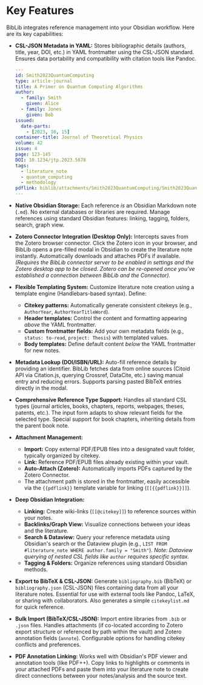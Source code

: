 # Key Features

BibLib integrates reference management into your Obsidian workflow. Here are its key capabilities:

*   **CSL-JSON Metadata in YAML:** Stores bibliographic details (authors, title, year, DOI, etc.) in YAML frontmatter using the CSL-JSON standard. Ensures data portability and compatibility with citation tools like Pandoc.
    ```yaml
    ---
    id: Smith2023QuantumComputing
    type: article-journal
    title: A Primer on Quantum Computing Algorithms
    author:
      - family: Smith
        given: Alice
      - family: Jones
        given: Bob
    issued:
      date-parts:
        - [2023, 10, 15]
    container-title: Journal of Theoretical Physics
    volume: 42
    issue: 4
    page: 123-145
    DOI: 10.1234/jtp.2023.5678
    tags:
      - literature_note
      - quantum_computing
      - methodology
    pdflink: biblib/attachments/Smith2023QuantumComputing/Smith2023QuantumComputing.pdf
    ---
    ```

*   **Native Obsidian Storage:** Each reference *is* an Obsidian Markdown note (`.md`). No external databases or libraries are required. Manage references using standard Obsidian features: linking, tagging, folders, search, graph view.

*   **Zotero Connector Integration (Desktop Only):** Intercepts saves from the Zotero browser connector. Click the Zotero icon in your browser, and BibLib opens a pre-filled modal in Obsidian to create the literature note instantly. Automatically downloads and attaches PDFs if available. *(Requires the BibLib connector server to be enabled in settings and the Zotero desktop app to be closed. Zotero can be re-opened once you've established a connection between BibLib and the Connector).*

*   **Flexible Templating System:** Customize literature note creation using a template engine (Handlebars-based syntax). Define:
    *   **Citekey patterns:** Automatically generate consistent citekeys (e.g., `AuthorYear`, `AuthorYearTitleWord`).
    *   **Header templates:** Control the content and formatting appearing *above* the YAML frontmatter.
    *   **Custom frontmatter fields:** Add your own metadata fields (e.g., `status: to-read`, `project: Thesis`) with templated values.
    *   **Body templates:** Define default content *below* the YAML frontmatter for new notes.

*   **Metadata Lookup (DOI/ISBN/URL):** Auto-fill reference details by providing an identifier. BibLib fetches data from online sources (Citoid API via Citation.js, querying Crossref, DataCite, etc.) saving manual entry and reducing errors. Supports parsing pasted BibTeX entries directly in the modal.

*   **Comprehensive Reference Type Support:** Handles all standard CSL types (journal articles, books, chapters, reports, webpages, theses, patents, etc.). The input form adapts to show relevant fields for the selected type. Special support for book chapters, inheriting details from the parent book note.

*   **Attachment Management:**
    *   **Import:** Copy external PDF/EPUB files into a designated vault folder, typically organized by citekey.
    *   **Link:** Reference PDF/EPUB files already existing within your vault.
    *   **Auto-Attach (Zotero):** Automatically imports PDFs captured by the Zotero Connector.
    *   The attachment path is stored in the frontmatter, easily accessible via the `{{pdflink}}` template variable for linking (`[[{{pdflink}}]]`).

*   **Deep Obsidian Integration:**
    *   **Linking:** Create wiki-links (`[[@citekey]]`) to reference sources within your notes.
    *   **Backlinks/Graph View:** Visualize connections between your ideas and the literature.
    *   **Search & Dataview:** Query your reference metadata using Obsidian's search or the Dataview plugin (e.g., `LIST FROM #literature_note WHERE author.family = "Smith"`). *Note: Dataview querying of nested CSL fields like `author` requires specific syntax.*
    *   **Tagging & Folders:** Organize references using standard Obsidian methods.

*   **Export to BibTeX & CSL-JSON:** Generate `bibliography.bib` (BibTeX) or `bibliography.json` (CSL-JSON) files containing data from all your literature notes. Essential for use with external tools like Pandoc, LaTeX, or sharing with collaborators. Also generates a simple `citekeylist.md` for quick reference.

*   **Bulk Import (BibTeX/CSL-JSON):** Import entire libraries from `.bib` or `.json` files. Handles attachments (if co-located according to Zotero export structure or referenced by path within the vault) and Zotero annotation fields (`annote`). Configurable options for handling citekey conflicts and preferences.

*   **PDF Annotation Linking:** Works well with Obsidian's PDF viewer and annotation tools (like PDF++). Copy links to highlights or comments in your attached PDFs and paste them into your literature note to create direct connections between your notes/analysis and the source text.
